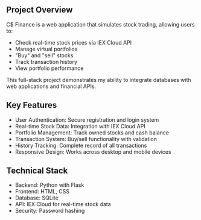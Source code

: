 ## Project Overview
C$ Finance is a web application that simulates stock trading, allowing users to:
- Check real-time stock prices via IEX Cloud API
- Manage virtual portfolios
- "Buy" and "sell" stocks
- Track transaction history
- View portfolio performance

This full-stack project demonstrates my ability to integrate databases with web applications and financial APIs.

## Key Features
- User Authentication: Secure registration and login system
- Real-time Stock Data: Integration with IEX Cloud API
- Portfolio Management: Track owned stocks and cash balance
- Transaction System: Buy/sell functionality with validation
- History Tracking: Complete record of all transactions
- Responsive Design: Works across desktop and mobile devices

## Technical Stack
- Backend: Python with Flask
- Frontend: HTML, CSS
- Database: SQLite 
- API: IEX Cloud for real-time stock data
- Security: Password hashing
